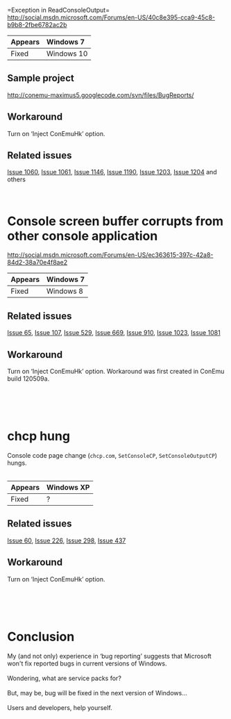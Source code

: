 ﻿=Exception in ReadConsoleOutput=
http://social.msdn.microsoft.com/Forums/en-US/40c8e395-cca9-45c8-b9b8-2fbe6782ac2b

| Appears  | Windows 7 |
|:---------|:----------|
| Fixed    | Windows 10 |

## Sample project ##
http://conemu-maximus5.googlecode.com/svn/files/BugReports/

## Workaround ##
Turn on ‘Inject ConEmuHk’ option.

## Related issues ##
[Issue 1060](https://code.google.com/p/conemu-maximus5/issues/detail?id=1060), [Issue 1061](https://code.google.com/p/conemu-maximus5/issues/detail?id=1061), [Issue 1146](https://code.google.com/p/conemu-maximus5/issues/detail?id=1146), [Issue 1190](https://code.google.com/p/conemu-maximus5/issues/detail?id=1190), [Issue 1203](https://code.google.com/p/conemu-maximus5/issues/detail?id=1203), [Issue 1204](https://code.google.com/p/conemu-maximus5/issues/detail?id=1204) and others



<br>

<h1>Console screen buffer corrupts from other console application</h1>
<a href='http://social.msdn.microsoft.com/Forums/en-US/ec363615-397c-42a8-84d2-38a70e4f8ae2'>http://social.msdn.microsoft.com/Forums/en-US/ec363615-397c-42a8-84d2-38a70e4f8ae2</a>

<table><thead><th> Appears </th><th> Windows 7 </th></thead><tbody>
<tr><td> Fixed   </td><td> Windows 8 </td></tr></tbody></table>

<h2>Related issues</h2>
<a href='https://code.google.com/p/conemu-maximus5/issues/detail?id=65'>Issue 65</a>, <a href='https://code.google.com/p/conemu-maximus5/issues/detail?id=107'>Issue 107</a>, <a href='https://code.google.com/p/conemu-maximus5/issues/detail?id=529'>Issue 529</a>, <a href='https://code.google.com/p/conemu-maximus5/issues/detail?id=669'>Issue 669</a>, <a href='https://code.google.com/p/conemu-maximus5/issues/detail?id=910'>Issue 910</a>, <a href='https://code.google.com/p/conemu-maximus5/issues/detail?id=1023'>Issue 1023</a>, <a href='https://code.google.com/p/conemu-maximus5/issues/detail?id=1081'>Issue 1081</a>

<h2>Workaround</h2>
Turn on ‘Inject ConEmuHk’ option. Workaround was first created in ConEmu build 120509a.<br>
<br>
<br>
<br>
<br>

<h1>chcp hung</h1>
Console code page change (<code>chcp.com</code>, <code>SetConsoleCP</code>, <code>SetConsoleOutputCP</code>) hungs.<br>
<br>
<table><thead><th> Appears </th><th> Windows XP </th></thead><tbody>
<tr><td> Fixed   </td><td> ?          </td></tr></tbody></table>

<h2>Related issues</h2>
<a href='https://code.google.com/p/conemu-maximus5/issues/detail?id=60'>Issue 60</a>, <a href='https://code.google.com/p/conemu-maximus5/issues/detail?id=226'>Issue 226</a>, <a href='https://code.google.com/p/conemu-maximus5/issues/detail?id=298'>Issue 298</a>, <a href='https://code.google.com/p/conemu-maximus5/issues/detail?id=437'>Issue 437</a>

<h2>Workaround</h2>
Turn on ‘Inject ConEmuHk’ option.<br>
<br>
<br>
<br>
<br>

<h1>Conclusion</h1>
My (and not only) experience in ‘bug reporting’ suggests that Microsoft won't fix reported bugs in current versions of Windows.<br>
<br>
Wondering, what are service packs for?<br>
<br>
But, may be, bug will be fixed in the next version of Windows...<br>
<br>
Users and developers, help yourself.